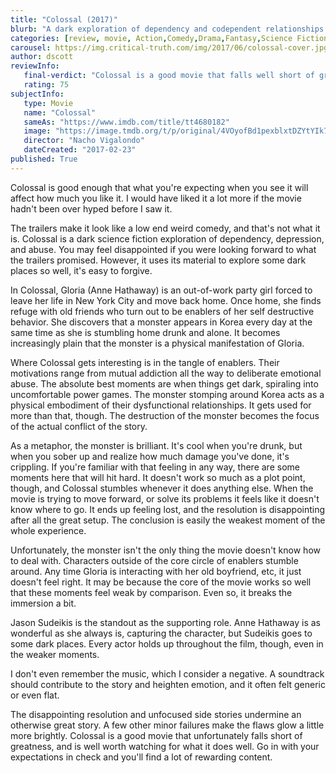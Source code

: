 ```yaml
---
title: "Colossal (2017)"
blurb: "A dark exploration of dependency and codependent relationships."
categories: [review, movie, Action,Comedy,Drama,Fantasy,Science Fiction]
carousel: https://img.critical-truth.com/img/2017/06/colossal-cover.jpg
author: dscott
reviewInfo:
   final-verdict: "Colossal is a good movie that falls well short of greatness, and is well worth watching for what it does well."
   rating: 75
subjectInfo:
   type: Movie
   name: "Colossal"
   sameAs: "https://www.imdb.com/title/tt4680182"
   image: "https://image.tmdb.org/t/p/original/4VOyofBd1pexblxtDZYtYIk7NI4.jpg"
   director: "Nacho Vigalondo"
   dateCreated: "2017-02-23"
published: True
---
```



Colossal is good enough that what you're expecting when you see it will affect how much you like it. I would have liked it a lot more if the movie hadn't been over hyped before I saw it.

The trailers make it look like a low end weird comedy, and that's not what it is. Colossal is a dark science fiction exploration of dependency, depression, and abuse. You may feel disappointed if you were looking forward to what the trailers promised. However, it uses its material to explore some dark places so well, it's easy to forgive.

In Colossal, Gloria (Anne Hathaway) is an out-of-work party girl forced to leave her life in New York City and move back home. Once home, she finds refuge with old friends who turn out to be enablers of her self destructive behavior. She discovers that a monster appears in Korea every day at the same time as she is stumbling home drunk and alone. It becomes increasingly plain that the monster is a physical manifestation of Gloria.

Where Colossal gets interesting is in the tangle of enablers. Their motivations range from mutual addiction all the way to deliberate emotional abuse. The absolute best moments are when things get dark, spiraling into uncomfortable power games. The monster stomping around Korea acts as a physical embodiment of their dysfunctional relationships. It gets used for more than that, though. The destruction of the monster becomes the focus of the actual conflict of the story.

As a metaphor, the monster is brilliant. It's cool when you're drunk, but when you sober up and realize how much damage you've done, it's crippling. If you're familiar with that feeling in any way, there are some moments here that will hit hard. It doesn't work so much as a plot point, though, and Colossal stumbles whenever it does anything else. When the movie is trying to move forward, or solve its problems it feels like it doesn't know where to go. It ends up feeling lost, and the resolution is disappointing after all the great setup. The conclusion is easily the weakest moment of the whole experience.

Unfortunately, the monster isn't the only thing the movie doesn't know how to deal with. Characters outside of the core circle of enablers stumble around. Any time Gloria is interacting with her old boyfriend, etc, it just doesn't feel right. It may be because the core of the movie works so well that these moments feel weak by comparison. Even so, it breaks the immersion a bit.

Jason Sudeikis is the standout as the supporting role. Anne Hathaway is as wonderful as she always is, capturing the character, but Sudeikis goes to some dark places. Every actor holds up throughout the film, though, even in the weaker moments.

I don't even remember the music, which I consider a negative. A soundtrack should contribute to the story and heighten emotion, and it often felt generic or even flat.

The disappointing resolution and unfocused side stories undermine an otherwise great story. A few other minor failures make the flaws glow a little more brightly. Colossal is a good movie that unfortunately falls short of greatness, and is well worth watching for what it does well. Go in with your expectations in check and you'll find a lot of rewarding content.